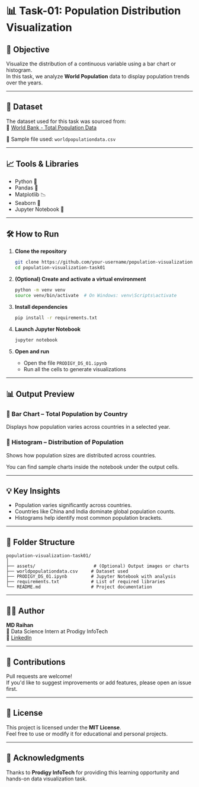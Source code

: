 # 📊 Task-01: Population Distribution Visualization

## 🎯 Objective
Visualize the distribution of a continuous variable using a bar chart or histogram.  
In this task, we analyze **World Population** data to display population trends over the years.

---

## 📂 Dataset
The dataset used for this task was sourced from:  
🔗 [World Bank - Total Population Data](https://data.worldbank.org/indicator/SP.POP.TOTL)

📄 Sample file used: `worldpopulationdata.csv`

---

## 📈 Tools & Libraries
- Python 🐍  
- Pandas 🐼  
- Matplotlib 📉  
- Seaborn 🎨  
- Jupyter Notebook 📒  

---

## 🛠️ How to Run

1. **Clone the repository**
   ```bash
   git clone https://github.com/your-username/population-visualization-task01.git
   cd population-visualization-task01
   ```

2. **(Optional) Create and activate a virtual environment**
   ```bash
   python -m venv venv
   source venv/bin/activate  # On Windows: venv\Scripts\activate
   ```

3. **Install dependencies**
   ```bash
   pip install -r requirements.txt
   ```

4. **Launch Jupyter Notebook**
   ```bash
   jupyter notebook
   ```

5. **Open and run**
   - Open the file `PRODIGY_DS_01.ipynb`
   - Run all the cells to generate visualizations

---

## 📊 Output Preview

### 🔹 Bar Chart – Total Population by Country
Displays how population varies across countries in a selected year.

### 🔹 Histogram – Distribution of Population
Shows how population sizes are distributed across countries.

You can find sample charts inside the notebook under the output cells.

---

## 💡 Key Insights
- Population varies significantly across countries.
- Countries like China and India dominate global population counts.
- Histograms help identify most common population brackets.

---

## 📁 Folder Structure
```
population-visualization-task01/
│
├── assets/                      # (Optional) Output images or charts
├── worldpopulationdata.csv     # Dataset used
├── PRODIGY_DS_01.ipynb         # Jupyter Notebook with analysis
├── requirements.txt            # List of required libraries
└── README.md                   # Project documentation
```

---

## 🙋‍♂️ Author
**MD Raihan**  
📌 Data Science Intern at Prodigy InfoTech  
🔗 [LinkedIn](https://linkedin.com/in/mdraihan)

---

## 🤝 Contributions
Pull requests are welcome!  
If you'd like to suggest improvements or add features, please open an issue first.

---

## 📃 License
This project is licensed under the **MIT License**.  
Feel free to use or modify it for educational and personal projects.

---

## 🙌 Acknowledgments
Thanks to **Prodigy InfoTech** for providing this learning opportunity and hands-on data visualization task.
